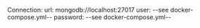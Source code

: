 Connection:
url: mongodb://localhost:27017
user: --see docker-compose.yml--
password: --see docker-compose.yml--
